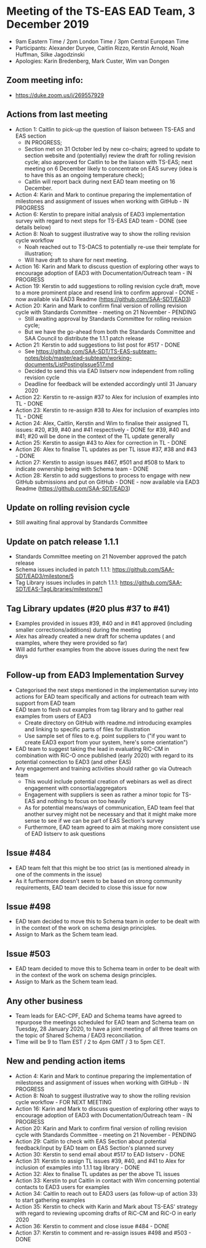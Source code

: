 # Meeting of the TS-EAS EAD Team, 3 December 2019
- 9am Eastern Time / 2pm London Time / 3pm Central European Time
- Participants: Alexander Duryee, Caitlin Rizzo, Kerstin Arnold, Noah Huffman, Silke Jagodzinski
- Apologies: Karin Bredenberg, Mark Custer, Wim van Dongen

## Zoom meeting info:
- https://duke.zoom.us/j/269557929

## Actions from last meeting
- Action 1: Caitlin to pick-up the question of liaison between TS-EAS and EAS section 
  - IN PROGRESS; 
  - Section met on 31 October led by new co-chairs; agreed to update to section website and (potentially) review the draft for rolling revision cycle; also approved for Caitlin to be the liaison with TS-EAS; next meeting on 6 December likely to concentrate on EAS survey (idea is to have this as an ongoing temperature check);
  - Caitlin will report back during next EAD team meeting on 16 December.
- Action 4: Karin and Mark to continue preparing the implementation of milestones and assignment of issues when working with GitHub - IN PROGRESS
- Action 6: Kerstin to prepare initial analysis of EAD3 implementation survey with regard to next steps for TS-EAS EAD team - DONE (see details below)
- Action 8: Noah to suggest illustrative way to show the rolling revision cycle workflow
  - Noah reached out to TS-DACS to potentially re-use their template for illustration;
  - Will have draft to share for next meeting.
- Action 16: Karin and Mark to discuss question of exploring other ways to encourage adoption of EAD3 with Documentation/Outreach team - IN PROGRESS
- Action 19: Kerstin to add suggestions to rolling revision cycle draft, move to a more prominent place and resend link to confirm approval - DONE - now available via EAD3 Readme (https://github.com/SAA-SDT/EAD3)
- Action 20: Karin and Mark to confirm final version of rolling revision cycle with Standards Committee - meeting on 21 November - PENDING
  - Still awaiting approval by Standards Committee for rolling revision cycle;
  - But we have the go-ahead from both the Standards Committee and SAA Council to distribute the 1.1.1 patch release
- Action 21: Kerstin to add suggestions to list post for #517 - DONE
  - See https://github.com/SAA-SDT/TS-EAS-subteam-notes/blob/master/ead-subteam/working-documents/ListPostingIssue517.md
  - Decided to send this via EAD listserv now independent from rolling revision cycle
  - Deadline for feedback will be extended accordingly until 31 January 2020
- Action 22: Kerstin to re-assign #37 to Alex for inclusion of examples into TL - DONE
- Action 23: Kerstin to re-assign #38 to Alex for inclusion of examples into TL - DONE
- Action 24: Alex, Caitlin, Kerstin and Wim to finalise their assigned TL issues: #20, #39, #40 and #41 respectively - DONE for #39, #40 and #41; #20 will be done in the context of the TL update generally 
- Action 25: Kerstin to assign #43 to Alex for correction in TL - DONE
- Action 26: Alex to finalise TL updates as per TL issue #37, #38 and #43 - DONE
- Action 27: Kerstin to assign issues #467, #501 and #508 to Mark to indicate ownership being with Schema team - DONE
- Action 28: Kerstin to add suggestions to process to engage with new GitHub submissions and put on GitHub - DONE - now available via EAD3 Readme (https://github.com/SAA-SDT/EAD3)

## Update on rolling revision cycle
- Still awaiting final approval by Standards Committee

## Update on patch release 1.1.1
- Standards Committee meeting on 21 November approved the patch release
- Schema issues included in patch 1.1.1: https://github.com/SAA-SDT/EAD3/milestone/5
- Tag Library issues includes in patch 1.1.1: https://github.com/SAA-SDT/EAS-TagLibraries/milestone/1 

## Tag Library updates (#20 plus #37 to #41)
- Examples provided in issues #39, #40 and in #41 approved (including smaller corrections/additions) during the meeting
- Alex has already created a new draft for schema updates (<rightsdeclaration> and examples, where they were provided so far) 
- Will add further examples from the above issues during the next few days

## Follow-up from EAD3 Implementation Survey
- Categorised the next steps mentioned in the implementation survey into actions for EAD team specifically and actions for outreach team with support from EAD team
- EAD team to flesh out examples from tag library and to gather real examples from users of EAD3
  - Create directory on GitHub with readme.md introducing examples and linking to specific parts of files for illustration
  - Use sample set of files to e.g. point suppliers to ("if you want to create EAD3 export from your system, here's some orientation")
- EAD team to suggest taking the lead in evaluating RiC-CM in combination with RiC-O once published (early 2020) with regard to its potential connection to EAD3 (and other EAS)
- Any engagement and training activities should rather go via Outreach team
  - This would include potential creation of webinars as well as direct engagement with consortia/aggregators
  - Engagement with suppliers is seen as rather a minor topic for TS-EAS and nothing to focus on too heavily
  - As for potential means/ways of communication, EAD team feel that another survey might not be necessary and that it might make more sense to see if we can be part of EAS Section's survey
  - Furthermore, EAD team agreed to aim at making more consistent use of EAD listserv to ask questions

## Issue #484
- EAD team felt that this might be too strict (as is mentioned already in one of the comments in the issue)
- As it furthermore doesn't seem to be based on strong community requirements, EAD team decided to close this issue for now

## Issue #498
- EAD team decided to move this to Schema team in order to be dealt with in the context of the work on schema design principles. 
- Assign to Mark as the Schem team lead.

## Issue #503
- EAD team decided to move this to Schema team in order to be dealt with in the context of the work on schema design principles. 
- Assign to Mark as the Schem team lead.

## Any other business
- Team leads for EAC-CPF, EAD and Schema teams have agreed to repurpose the meetings scheduled for EAD team and Schema team on Tuesday, 28 January 2020, to have a joint meeting of all three teams on the topic of Shared Schema / EAD3 reconciliation.
- Time will be 9 to 11am EST / 2 to 4pm GMT / 3 to 5pm CET.

## New and pending action items
- Action 4: Karin and Mark to continue preparing the implementation of milestones and assignment of issues when working with GitHub - IN PROGRESS
- Action 8: Noah to suggest illustrative way to show the rolling revision cycle workflow - FOR NEXT MEETING
- Action 16: Karin and Mark to discuss question of exploring other ways to encourage adoption of EAD3 with Documentation/Outreach team - IN PROGRESS
- Action 20: Karin and Mark to confirm final version of rolling revision cycle with Standards Committee - meeting on 21 November - PENDING
- Action 29: Caitlin to check with EAS Section about potential feedback/input by EAD team on EAS Section's planned survey
- Action 30: Kerstin to send email about #517 to EAD listserv - DONE
- Action 31: Kerstin to assign TL issues #39, #40, and #41 to Alex for inclusion of examples into 1.1.1 tag library - DONE
- Action 32: Alex to finalise TL updates as per the above TL issues
- Action 33: Kerstin to put Caitlin in contact with Wim concerning potential contacts to EAD3 users for examples
- Action 34: Caitlin to reach out to EAD3 users (as follow-up of action 33) to start gathering examples
- Action 35: Kerstin to check with Karin and Mark about TS-EAS' strategy with regard to reviewing upcoming drafts of RiC-CM and RiC-O in early 2020
- Action 36: Kerstin to comment and close issue #484 - DONE
- Action 37: Kerstin to comment and re-assign issues #498 and #503 - DONE
